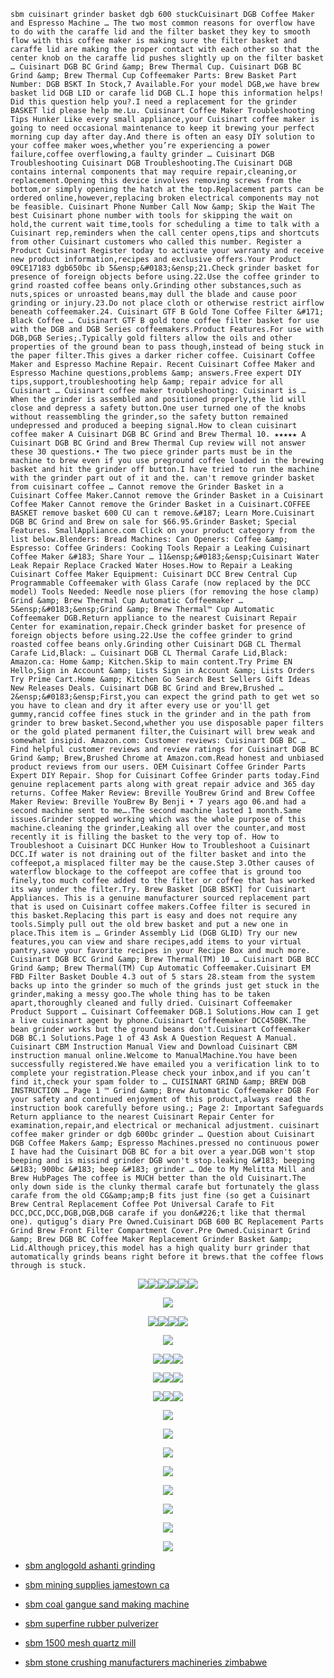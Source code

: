 
```
sbm cuisinart grinder basket dgb 600 stuckCuisinart DGB Coffee Maker and Espresso Machine … The two most common reasons for overflow have to do with the caraffe lid and the filter basket they key to smooth flow with this coffee maker is making sure the filter basket and caraffe lid are making the proper contact with each other so that the center knob on the caraffe lid pushes slightly up on the filter basket … Cuisinart DGB BC Grind &amp; Brew Thermal Cup. Cuisinart DGB BC Grind &amp; Brew Thermal Cup Coffeemaker Parts: Brew Basket Part Number: DGB BSKT In Stock,7 Available.For your model DGB,we have brew basket lid DGB LID or carafe lid DGB CL.I hope this information helps! Did this question help you?.I need a replacement for the grinder BASKET lid please help me.Lu. Cuisinart Coffee Maker Troubleshooting Tips Hunker Like every small appliance,your Cuisinart coffee maker is going to need occasional maintenance to keep it brewing your perfect morning cup day after day.And there is often an easy DIY solution to your coffee maker woes,whether you’re experiencing a power failure,coffee overflowing,a faulty grinder … Cuisinart DGB Troubleshooting Cuisinart DGB Troubleshooting.The Cuisinart DGB contains internal components that may require repair,cleaning,or replacement.Opening this device involves removing screws from the bottom,or simply opening the hatch at the top.Replacement parts can be ordered online,however,replacing broken electrical components may not be feasible. Cuisinart Phone Number Call Now &amp; Skip the Wait The best Cuisinart phone number with tools for skipping the wait on hold,the current wait time,tools for scheduling a time to talk with a Cuisinart rep,reminders when the call center opens,tips and shortcuts from other Cuisinart customers who called this number. Register a Product Cuisinart Register today to activate your warranty and receive new product information,recipes and exclusive offers.Your Product 09CE17183 dgb650bc ib 5&ensp;&#0183;&ensp;21.Check grinder basket for presence of foreign objects before using.22.Use the coffee grinder to grind roasted coffee beans only.Grinding other substances,such as nuts,spices or unroasted beans,may dull the blade and cause poor grinding or injury.23.Do not place cloth or otherwise restrict airflow beneath coffeemaker.24. Cuisinart GTF B Gold Tone Coffee Filter &#171; Black Coffee … Cuisinart GTF B gold tone coffee filter basket for use with the DGB and DGB Series coffeemakers.Product Features.For use with DGB,DGB Series;.Typically gold filters allow the oils and other properties of the ground bean to pass though,instead of being stuck in the paper filter.This gives a darker richer coffee. Cuisinart Coffee Maker and Espresso Machine Repair. Recent Cuisinart Coffee Maker and Espresso Machine questions,problems &amp; answers.Free expert DIY tips,support,troubleshooting help &amp; repair advice for all Cuisinart … Cuisinart coffee maker troubleshooting: Cuisinart is … When the grinder is assembled and positioned properly,the lid will close and depress a safety button.One user turned one of the knobs without reassembling the grinder,so the safety button remained undepressed and produced a beeping signal.How to clean cuisinart coffee maker A Cuisinart DGB BC Grind and Brew Thermal 10. ★★★★★ A Cuisinart DGB BC Grind and Brew Thermal Cup review will not answer these 30 questions.• The two piece grinder parts must be in the machine to brew even if you use preground coffee loaded in the brewing basket and hit the grinder off button.I have tried to run the machine with the grinder part out of it and the. can't remove grinder basket from cuisinart coffee … Cannot remove the Grinder Basket in a Cuisinart Coffee Maker.Cannot remove the Grinder Basket in a Cuisinart Coffee Maker Cannot remove the Grinder Basket in a Cuisinart.COFFEE BASKET remove basket 600 CU can t remove.&#187; Learn More.Cuisinart DGB BC Grind and Brew on sale for $66.95.Grinder Basket; Special Features. SmallAppliance.com Click on your product category from the list below.Blenders: Bread Machines: Can Openers: Coffee &amp; Espresso: Coffee Grinders: Cooking Tools Repair a Leaking Cuisinart Coffee Maker &#183; Share Your … 11&ensp;&#0183;&ensp;Cuisinart Water Leak Repair Replace Cracked Water Hoses.How to Repair a Leaking Cuisinart Coffee Maker Equipment: Cuisinart DCC Brew Central Cup Programmable Coffeemaker with Glass Carafe (now replaced by the DCC model) Tools Needed: Needle nose pliers (for removing the hose clamp) Grind &amp; Brew Thermal Cup Automatic Coffeemaker … 5&ensp;&#0183;&ensp;Grind &amp; Brew Thermal™ Cup Automatic Coffeemaker DGB.Return appliance to the nearest Cuisinart Repair Center for examination,repair.Check grinder basket for presence of foreign objects before using.22.Use the coffee grinder to grind roasted coffee beans only.Grinding other Cuisinart DGB CL Thermal Carafe Lid,Black: … Cuisinart DGB CL Thermal Carafe Lid,Black: Amazon.ca: Home &amp; Kitchen.Skip to main content.Try Prime EN Hello,Sign in Account &amp; Lists Sign in Account &amp; Lists Orders Try Prime Cart.Home &amp; Kitchen Go Search Best Sellers Gift Ideas New Releases Deals. Cuisinart DGB BC Grind and Brew,Brushed … 2&ensp;&#0183;&ensp;First,you can expect the grind path to get wet so you have to clean and dry it after every use or you'll get gummy,rancid coffee fines stuck in the grinder and in the path from grinder to brew basket.Second,whether you use disposable paper filters or the gold plated permanent filter,the Cuisinart will brew weak and somewhat insipid. Amazon.com: Customer reviews: Cuisinart DGB BC … Find helpful customer reviews and review ratings for Cuisinart DGB BC Grind &amp; Brew,Brushed Chrome at Amazon.com.Read honest and unbiased product reviews from our users. OEM Cuisinart Coffee Grinder Parts Expert DIY Repair. Shop for Cuisinart Coffee Grinder parts today.Find genuine replacement parts along with great repair advice and 365 day returns. Coffee Maker Review: Breville YouBrew Grind and Brew Coffee Maker Review: Breville YouBrew By Benji • 7 years ago 06.and had a second machine sent to me….The second machine lasted 1 month.Same issues.Grinder stopped working which was the whole purpose of this machine.cleaning the grinder,Leaking all over the counter,and most recently it is filling the basket to the very top of. How to Troubleshoot a Cuisinart DCC Hunker How to Troubleshoot a Cuisinart DCC.If water is not draining out of the filter basket and into the coffeepot,a misplaced filter may be the cause.Step 3.Other causes of waterflow blockage to the coffeepot are coffee that is ground too finely,too much coffee added to the filter or coffee that has worked its way under the filter.Try. Brew Basket [DGB BSKT] for Cuisinart Appliances. This is a genuine manufacturer sourced replacement part that is used on Cuisinart coffee makers.Coffee filter is secured in this basket.Replacing this part is easy and does not require any tools.Simply pull out the old brew basket and put a new one in place.This item is … Grinder Assembly Lid (DGB GLID) Try our new features,you can view and share recipes,add items to your virtual pantry,save your favorite recipes in your Recipe Box and much more. Cuisinart DGB BCC Grind &amp; Brew Thermal(TM) 10 … Cuisinart DGB BCC Grind &amp; Brew Thermal(TM) Cup Automatic Coffeemaker.Cuisinart EM FBD Filter Basket Double 4.3 out of 5 stars 28.steam from the system backs up into the grinder so much of the grinds just get stuck in the grinder,making a messy goo.The whole thing has to be taken apart,thoroughly cleaned and fully dried. Cuisinart Coffeemaker Product Support … Cuisinart Coffeemaker DGB.1 Solutions.How can I get a live cuisinart agent by phone.Cuisinart Coffeemaker DCC450BK.The bean grinder works but the ground beans don't.Cuisinart Coffeemaker DGB BC.1 Solutions.Page 1 of 43 Ask A Question Request A Manual. Cuisinart CBM Instruction Manual View and Download Cuisinart CBM instruction manual online.Welcome to ManualMachine.You have been successfully registered.We have emailed you a verification link to to complete your registration.Please check your inbox,and if you can’t find it,check your spam folder to … CUISINART GRIND &amp; BREW DGB INSTRUCTION … Page 1 ™ Grind &amp; Brew Automatic Coffeemaker DGB For your safety and continued enjoyment of this product,always read the instruction book carefully before using.; Page 2: Important Safeguards Return appliance to the nearest Cuisinart Repair Center for examination,repair,and electrical or mechanical adjustment. cuisinart coffee maker grinder or dgb 600bc grinder … Question about Cuisinart DGB Coffee Makers &amp; Espresso Machines.pressed no continuous power I have had the Cuisinart DGB BC for a bit over a year.DGB won't stop beeping and is missind grinder DGB won't stop.leaking &#183; beeping &#183; 900bc &#183; beep &#183; grinder … Ode to My Melitta Mill and Brew HubPages The coffee is MUCH better than the old Cuisinart.The only down side is the clunky thermal carafe but fortunately the glass carafe from the old CG&amp;amp;B fits just fine (so get a Cuisinart Brew Central Replacement Coffee Pot Universal Carafe to Fit DCC,DCC,DCC,DGB,DGB,DGB carafe if you don&#226;t like that thermal one). qutigug’s diary Pre Owned.Cuisinart DGB 600 BC Replacement Parts Grind Brew Front Filter Compartment Cover.Pre Owned.Cuisinart Grind &amp; Brew DGB BC Coffee Maker Replacement Grinder Basket &amp; Lid.Although pricey,this model has a high quality burr grinder that automatically grinds beans right before it brews.that the coffee flows through is stuck. 
```

<div align="center">
  
<a rel="nofollow" href="https://m.shibang-china.com?f=github&k=sbm+cuisinart+grinder+basket+dgb+600+stuck"><img src="https://static.shibang-china.com/en/l.png"></a><img src="https://static.shibang-china.com/en/hw.png"><a rel="nofollow" href="https://m.shibang-china.com/product/?f=github&k=sbm+cuisinart+grinder+basket+dgb+600+stuck"><img src="https://static.shibang-china.com/en/p.png"></a><a rel="nofollow" href="https://m.shibang-china.com/cases/?f=github&k=sbm+cuisinart+grinder+basket+dgb+600+stuck"><img src="https://static.shibang-china.com/en/c.png"></a><a rel="nofollow" href="https://m.shibang-china.com/news/?f=github&k=sbm+cuisinart+grinder+basket+dgb+600+stuck"><img src="https://static.shibang-china.com/en/n.png"></a><a rel="nofollow" href="https://m.shibang-china.com?f=github&k=sbm+cuisinart+grinder+basket+dgb+600+stuck"><img src="https://static.shibang-china.com/en/m.png"></a>

<a rel="nofollow" href="https://m.shibang-china.com/product/?f=github&k=sbm+cuisinart+grinder+basket+dgb+600+stuck"><img src="https://static.shibang-china.com/en/b.jpg"></a>
  
<a rel="nofollow" href="https://m.shibang-china.com/solution-aggregate.html?f=github&k=sbm+cuisinart+grinder+basket+dgb+600+stuck"><img src="https://static.shibang-china.com/en/a.jpg"></a><a rel="nofollow" href="https://m.shibang-china.com/solution-mine.html?f=github&k=sbm+cuisinart+grinder+basket+dgb+600+stuck"><img src="https://static.shibang-china.com/en/m.jpg"></a><a rel="nofollow" href="https://m.shibang-china.com/solution-mill.html?f=github&k=sbm+cuisinart+grinder+basket+dgb+600+stuck"><img src="https://static.shibang-china.com/en/g.jpg"></a><a rel="nofollow" href="https://m.shibang-china.com/solution-epc.html?f=github&k=sbm+cuisinart+grinder+basket+dgb+600+stuck"><img src="https://static.shibang-china.com/en/e.jpg"></a>

<a rel="nofollow" href="https://m.shibang-china.com/product/?f=github&k=sbm+cuisinart+grinder+basket+dgb+600+stuck"><img src="https://static.shibang-china.com/en/a-p.png"></a>

<a rel="nofollow" href="https://m.shibang-china.com/product/crusher/c6x.html?f=github&k=sbm+cuisinart+grinder+basket+dgb+600+stuck"><img src="https://static.shibang-china.com/en/j.jpg"></a><a rel="nofollow" href="https://m.shibang-china.com/product/crusher/ci5x.html?f=github&k=sbm+cuisinart+grinder+basket+dgb+600+stuck"><img src="https://static.shibang-china.com/en/i.jpg"></a><a rel="nofollow" href="https://m.shibang-china.com/product/crusher/hst.html?f=github&k=sbm+cuisinart+grinder+basket+dgb+600+stuck"><img src="https://static.shibang-china.com/en/c.jpg"></a>

<a rel="nofollow" href="https://m.shibang-china.com/product/mill/mtw.html?f=github&k=sbm+cuisinart+grinder+basket+dgb+600+stuck"><img src="https://static.shibang-china.com/en/mtw.jpg"></a><a rel="nofollow" href="https://m.shibang-china.com/product/mill/scm.html?f=github&k=sbm+cuisinart+grinder+basket+dgb+600+stuck"><img src="https://static.shibang-china.com/en/scm.jpg"></a><a rel="nofollow" href="https://m.shibang-china.com/product/mill/lm.html?f=github&k=sbm+cuisinart+grinder+basket+dgb+600+stuck"><img src="https://static.shibang-china.com/en/lm.jpg"></a>

<a rel="nofollow" href="https://m.shibang-china.com/product/sand/vsi6x.html?f=github&k=sbm+cuisinart+grinder+basket+dgb+600+stuck"><img src="https://static.shibang-china.com/en/6x.jpg"></a><a rel="nofollow" href="https://m.shibang-china.com/product/sand/vu.html?f=github&k=sbm+cuisinart+grinder+basket+dgb+600+stuck"><img src="https://static.shibang-china.com/en/vu.jpg"></a><a rel="nofollow" href="https://m.shibang-china.com/product/mobile/klun.html?f=github&k=sbm+cuisinart+grinder+basket+dgb+600+stuck"><img src="https://static.shibang-china.com/en/k.jpg"></a>

<a rel="nofollow" href="https://m.shibang-china.com/cases/?f=github&k=sbm+cuisinart+grinder+basket+dgb+600+stuck"><img src="https://static.shibang-china.com/en/case.png"></a>

<a rel="nofollow" href="https://m.shibang-china.com/cases/aggregate/202.html?f=github&k=sbm+cuisinart+grinder+basket+dgb+600+stuck"><img src="https://static.shibang-china.com/en/c-1.jpg"></a>

<a rel="nofollow" href="https://m.shibang-china.com/cases/aggregate/203.html?f=github&k=sbm+cuisinart+grinder+basket+dgb+600+stuck"><img src="https://static.shibang-china.com/en/c-2.jpg"></a>

<a rel="nofollow" href="https://m.shibang-china.com/cases/mill/123.html?f=github&k=sbm+cuisinart+grinder+basket+dgb+600+stuck"><img src="https://static.shibang-china.com/en/c-3.jpg"></a>

<a rel="nofollow" href="https://m.shibang-china.com/contact_us.html?f=github&k=sbm+cuisinart+grinder+basket+dgb+600+stuck"><img src="https://static.shibang-china.com/en/contact.png"></a>

<a rel="nofollow" href="https://swt.shibang-china.com/?f=github&k=sbm+cuisinart+grinder+basket+dgb+600+stuck"><img src="https://static.shibang-china.com/en/chat.png"></a>

<a rel="nofollow" href="https://whatsapp.shibangsoft.com/WhatsApp.php?f=github&k=sbm+cuisinart+grinder+basket+dgb+600+stuck"><img src="https://static.shibang-china.com/en/whatsapp.png"></a>

<a rel="nofollow" href="https://m.shibang-china.com/?f=github&k=sbm+cuisinart+grinder+basket+dgb+600+stuck"><img src="https://static.shibang-china.com/en/website.png"></a>

</div>


* [sbm anglogold ashanti grinding](sbm%20anglogold%20ashanti%20grinding.md)

* [sbm mining supplies jamestown ca](sbm%20mining%20supplies%20jamestown%20ca.md)

* [sbm coal gangue sand making machine](sbm%20coal%20gangue%20sand%20making%20machine.md)

* [sbm superfine rubber pulverizer](sbm%20superfine%20rubber%20pulverizer.md)

* [sbm 1500 mesh quartz mill](sbm%201500%20mesh%20quartz%20mill.md)

* [sbm stone crushing manufacturers machineries zimbabwe](sbm%20stone%20crushing%20manufacturers%20machineries%20zimbabwe.md)